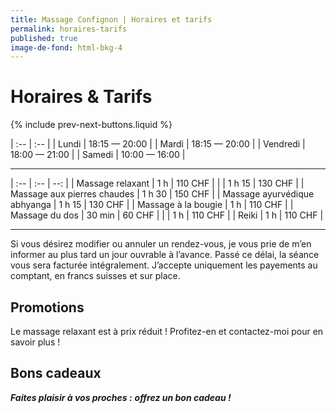```yaml
---
title: Massage Confignon | Horaires et tarifs
permalink: horaires-tarifs
published: true
image-de-fond: html-bkg-4
---
```


# Horaires & Tarifs

{% include prev-next-buttons.liquid %}

| :--      | :--           |
| Lundi    | 18:15 — 20:00 |
| Mardi    | 18:15 — 20:00 |
| Vendredi | 18:00 — 21:00 |
| Samedi   | 10:00 — 16:00 |

---

| :--                          | :--    | --:     |
| Massage relaxant             | 1 h    | 110 CHF |
|                              | 1 h 15 | 130 CHF |
| Massage aux pierres chaudes  | 1 h 30 | 150 CHF |
| Massage ayurvédique abhyanga | 1 h 15 | 130 CHF |
| Massage à la bougie          | 1 h    | 110 CHF |
| Massage du dos               | 30 min | 60 CHF  |
|                              | 1 h    | 110 CHF |
| Reiki                        | 1 h    | 110 CHF |

---

Si vous désirez modifier ou annuler un rendez-vous, je vous prie de m’en informer au plus tard un jour ouvrable à l’avance. Passé ce délai, la séance vous sera facturée intégralement. J’accepte uniquement les payements au comptant, en francs suisses et sur place.

## Promotions

Le massage relaxant est à prix réduit !
Profitez-en et contactez-moi pour en savoir plus !

## Bons cadeaux

***<i class="fa fa-gift" aria-hidden="true"></i> Faites plaisir à vos proches :***
***offrez un bon cadeau !***
